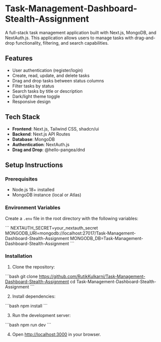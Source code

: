 # Task-Management-Dashboard-Stealth-Assignment

A full-stack task management application built with Next.js, MongoDB, and NextAuth.js. This application allows users to manage tasks with drag-and-drop functionality, filtering, and search capabilities.

## Features

- User authentication (register/login)
- Create, read, update, and delete tasks
- Drag and drop tasks between status columns
- Filter tasks by status
- Search tasks by title or description
- Dark/light theme toggle
- Responsive design

## Tech Stack

- **Frontend**: Next.js, Tailwind CSS, shadcn/ui
- **Backend**: Next.js API Routes
- **Database**: MongoDB
- **Authentication**: NextAuth.js
- **Drag and Drop**: @hello-pangea/dnd

## Setup Instructions

### Prerequisites

- Node.js 18+ installed
- MongoDB instance (local or Atlas)

### Environment Variables

Create a `.env` file in the root directory with the following variables:

\`\`\`
NEXTAUTH_SECRET=your_nextauth_secret
MONGODB_URI=mongodb://localhost:27017/Task-Management-Dashboard-Stealth-Assignment
MONGODB_DB=Task-Management-Dashboard-Stealth-Assignment
\`\`\`

### Installation

1. Clone the repository:

\`\`\`bash
git clone https://github.com/RutikKulkarni/Task-Management-Dashboard-Stealth-Assignment
cd Task-Management-Dashboard-Stealth-Assignment
\`\`\`

2. Install dependencies:

\`\`\`bash
npm install
\`\`\`

3. Run the development server:

\`\`\`bash
npm run dev
\`\`\`

4. Open [http://localhost:3000](http://localhost:3000) in your browser.
